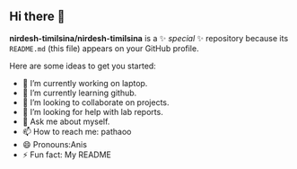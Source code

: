 ## Hi there 👋


**nirdesh-timilsina/nirdesh-timilsina** is a ✨ _special_ ✨ repository because its `README.md` (this file) appears on your GitHub profile.

Here are some ideas to get you started:

- 🔭 I’m currently working on laptop.
- 🌱 I’m currently learning github.
- 👯 I’m looking to collaborate on projects.
- 🤔 I’m looking for help with lab reports.
- 💬 Ask me about myself.
- 📫 How to reach me: pathaoo
- 😄 Pronouns:Anis
- ⚡ Fun fact: My README

